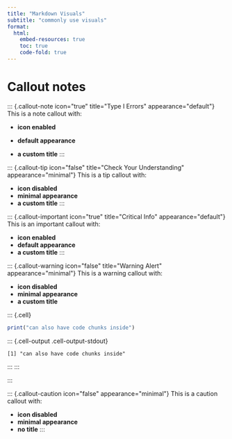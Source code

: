 ```yaml
---
title: "Markdown Visuals"
subtitle: "commonly use visuals"
format: 
  html:
    embed-resources: true
    toc: true
    code-fold: true
---
```







# Callout notes 


::: {.callout-note icon="true" title="Type I Errors" appearance="default"}
This is a note callout with:

- **icon enabled**

- **default appearance**

- **a custom title**
:::

::: {.callout-tip icon="false" title="Check Your Understanding" appearance="minimal"}
This is a tip callout with:
- **icon disabled**
- **minimal appearance**
- **a custom title**
:::

::: {.callout-important icon="true" title="Critical Info" appearance="default"}
This is an important callout with:
- **icon enabled**
- **default appearance**
- **a custom title**
:::

::: {.callout-warning icon="false" title="Warning Alert" appearance="minimal"}
This is a warning callout with:
- **icon disabled**
- **minimal appearance**
- **a custom title**



::: {.cell}

```{.r .cell-code}
print("can also have code chunks inside")
```

::: {.cell-output .cell-output-stdout}

```
[1] "can also have code chunks inside"
```


:::
:::




:::

::: {.callout-caution icon="false" appearance="minimal"}
This is a caution callout with:
- **icon disabled**
- **minimal appearance**
- **no title**
:::
